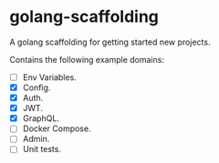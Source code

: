 # golang-scaffolding

A golang scaffolding for getting started new projects.

Contains the following example domains:
- [ ] Env Variables.
- [x] Config.
- [x] Auth.
- [x] JWT.
- [x] GraphQL.
- [ ] Docker Compose.
- [ ] Admin.
- [ ] Unit tests.
